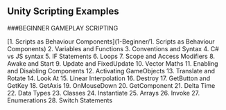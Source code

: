 ## Unity Scripting Examples
###BEGINNER GAMEPLAY SCRIPTING

[1. Scripts as Behaviour Components](1-Beginner/1. Scripts as Behaviour Components)
2. Variables and Functions
3. Conventions and Syntax
4. C# vs JS syntax
5. IF Statements
6. Loops
7. Scope and Access Modifiers
8. Awake and Start
9. Update and FixedUpdate
10. Vector Maths
11. Enabling and Disabling Components
12. Activating GameObjects
13. Translate and Rotate
14. Look At
15. Linear Interpolation
16. Destroy
17. GetButton and GetKey
18. GetAxis
19. OnMouseDown
20. GetComponent
21. Delta Time
22. Data Types
23. Classes
24. Instantiate
25. Arrays
26. Invoke
27. Enumerations
28. Switch Statements
